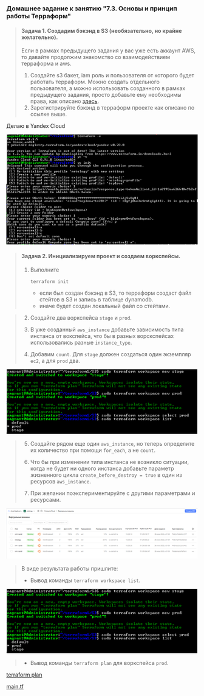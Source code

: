### Домашнее задание к занятию "7.3. Основы и принцип работы Терраформ"

> #### Задача 1. Создадим бэкэнд в S3 (необязательно, но крайне желательно).
>
> Если в рамках предыдущего задания у вас уже есть аккаунт AWS, то давайте продолжим знакомство со взаимодействием терраформа и aws.
>
> 1. Создайте s3 бакет, iam роль и пользователя от которого будет работать терраформ. Можно создать отдельного пользователя, а можно использовать созданного в рамках предыдущего задания, просто добавьте ему необходимы права, как описано [здесь](https://www.terraform.io/docs/backends/types/s3.html).
> 2. Зарегистрируйте бэкэнд в терраформ проекте как описано по ссылке выше.

Делаю в Yandex Cloud

![Terraform_Basics.png](https://github.com/tsteplova/devops-netology/blob/fix/Terraform_Basic/png/Terraform_Basics.png?raw=true)

> #### Задача 2. Инициализируем проект и создаем воркспейсы.
>
> 1. Выполните 
>
>    ```
>    terraform init
>    ```
>
>    - если был создан бэкэнд в S3, то терраформ создаст файл стейтов в S3 и запись в таблице dynamodb.
>    - иначе будет создан локальный файл со стейтами.

> 2. Создайте два воркспейса `stage` и `prod`.
>
> 3. В уже созданный `aws_instance` добавьте зависимость типа инстанса от вокспейса, что бы в разных ворскспейсах использовались разные `instance_type`.
>
> 4. Добавим `count`. Для `stage` должен создаться один экземпляр `ec2`, а для `prod` два.

![Terraform_Basics_1.png](https://github.com/tsteplova/devops-netology/blob/fix/Terraform_Basic/png/Terraform_Basics_1.png?raw=true)

> 5. Создайте рядом еще один `aws_instance`, но теперь определите их количество при помощи `for_each`, а не `count`.
>
> 6. Что бы при изменении типа инстанса не возникло ситуации, когда не будет ни одного инстанса добавьте параметр жизненного цикла `create_before_destroy = true` в один из ресурсов `aws_instance`.
>
> 7. При желании поэкспериментируйте с другими параметрами и ресурсами.

![Terraform_Basics_2.png](https://github.com/tsteplova/devops-netology/blob/fix/Terraform_Basic/png/Terraform_Basics_2.png?raw=true)

> В виде результата работы пришлите:
>
> - Вывод команды `terraform workspace list`.

![Terraform_Basics_1.png](https://github.com/tsteplova/devops-netology/blob/fix/Terraform_Basic/png/Terraform_Basics_1.png?raw=true)

> - Вывод команды `terraform plan` для воркспейса `prod`.

[terraform plan](https://github.com/tsteplova/devops-netology/blob/fix/Terraform_Basics/terraform_plan.log)

[main.tf](https://github.com/tsteplova/devops-netology/blob/fix/Terraform_Basics/main.tf)